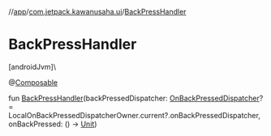 //[app](../../index.md)/[com.jetpack.kawanusaha.ui](index.md)/[BackPressHandler](-back-press-handler.md)

# BackPressHandler

[androidJvm]\

@[Composable](https://developer.android.com/reference/kotlin/androidx/compose/runtime/Composable.html)

fun [BackPressHandler](-back-press-handler.md)(backPressedDispatcher: [OnBackPressedDispatcher](https://developer.android.com/reference/kotlin/androidx/activity/OnBackPressedDispatcher.html)? = LocalOnBackPressedDispatcherOwner.current?.onBackPressedDispatcher, onBackPressed: () -&gt; [Unit](https://kotlinlang.org/api/latest/jvm/stdlib/kotlin/-unit/index.html))
